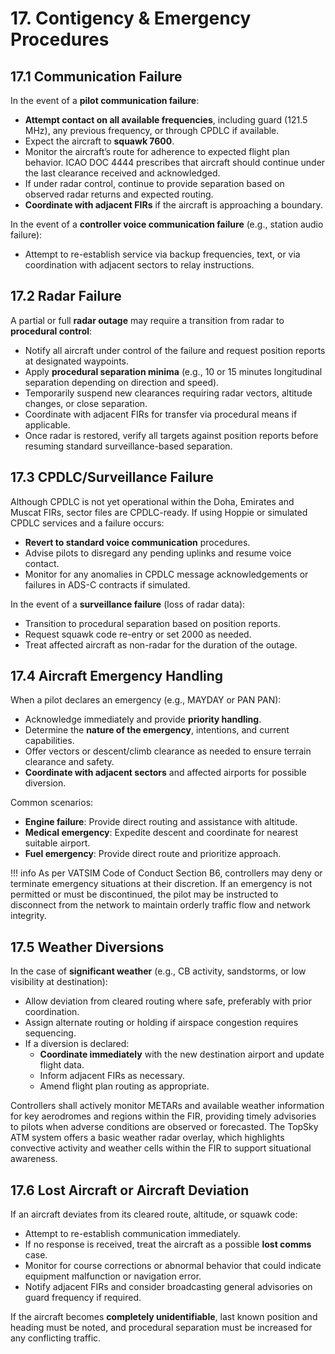 # 17. Contigency & Emergency Procedures
## 17.1 Communication Failure
In the event of a **pilot communication failure**:

- **Attempt contact on all available frequencies**, including guard (121.5 MHz), any previous frequency, or through CPDLC if available.
- Expect the aircraft to **squawk 7600**.
- Monitor the aircraft’s route for adherence to expected flight plan behavior. ICAO DOC 4444 prescribes that aircraft should continue under the last clearance received and acknowledged.
- If under radar control, continue to provide separation based on observed radar returns and expected routing.
- **Coordinate with adjacent FIRs** if the aircraft is approaching a boundary.

In the event of a **controller voice communication failure** (e.g., station audio failure):

- Attempt to re-establish service via backup frequencies, text, or via coordination with adjacent sectors to relay instructions.

## 17.2 Radar Failure
A partial or full **radar outage** may require a transition from radar to **procedural control**:

- Notify all aircraft under control of the failure and request position reports at designated waypoints.
- Apply **procedural separation minima** (e.g., 10 or 15 minutes longitudinal separation depending on direction and speed).
- Temporarily suspend new clearances requiring radar vectors, altitude changes, or close separation.
- Coordinate with adjacent FIRs for transfer via procedural means if applicable.
- Once radar is restored, verify all targets against position reports before resuming standard surveillance-based separation.

## 17.3 CPDLC/Surveillance Failure
Although CPDLC is not yet operational within the Doha, Emirates and Muscat FIRs, sector files are CPDLC-ready. If using Hoppie or simulated CPDLC services and a failure occurs:

- **Revert to standard voice communication** procedures.
- Advise pilots to disregard any pending uplinks and resume voice contact.
- Monitor for any anomalies in CPDLC message acknowledgements or failures in ADS-C contracts if simulated.

In the event of a **surveillance failure** (loss of radar data):

- Transition to procedural separation based on position reports.
- Request squawk code re-entry or set 2000 as needed.
- Treat affected aircraft as non-radar for the duration of the outage.

## 17.4 Aircraft Emergency Handling
When a pilot declares an emergency (e.g., MAYDAY or PAN PAN):

- Acknowledge immediately and provide **priority handling**.
- Determine the **nature of the emergency**, intentions, and current capabilities.
- Offer vectors or descent/climb clearance as needed to ensure terrain clearance and safety.
- **Coordinate with adjacent sectors** and affected airports for possible diversion.

Common scenarios:
- **Engine failure**: Provide direct routing and assistance with altitude.
- **Medical emergency**: Expedite descent and coordinate for nearest suitable airport.
- **Fuel emergency**: Provide direct route and prioritize approach.

!!! info
    As per VATSIM Code of Conduct Section B6, controllers may deny or terminate emergency situations at their discretion. If an emergency is not permitted or must be discontinued, the pilot may be instructed to disconnect from the network to maintain orderly traffic flow and network integrity.

## 17.5 Weather Diversions
In the case of **significant weather** (e.g., CB activity, sandstorms, or low visibility at destination):

- Allow deviation from cleared routing where safe, preferably with prior coordination.
- Assign alternate routing or holding if airspace congestion requires sequencing.
- If a diversion is declared:
  - **Coordinate immediately** with the new destination airport and update flight data.
  - Inform adjacent FIRs as necessary.
  - Amend flight plan routing as appropriate.

Controllers shall actively monitor METARs and available weather information for key aerodromes and regions within the FIR, providing timely advisories to pilots when adverse conditions are observed or forecasted. The TopSky ATM system offers a basic weather radar overlay, which highlights convective activity and weather cells within the FIR to support situational awareness.

## 17.6 Lost Aircraft or Aircraft Deviation
If an aircraft deviates from its cleared route, altitude, or squawk code:

- Attempt to re-establish communication immediately.
- If no response is received, treat the aircraft as a possible **lost comms** case.
- Monitor for course corrections or abnormal behavior that could indicate equipment malfunction or navigation error.
- Notify adjacent FIRs and consider broadcasting general advisories on guard frequency if required.

If the aircraft becomes **completely unidentifiable**, last known position and heading must be noted, and procedural separation must be increased for any conflicting traffic.